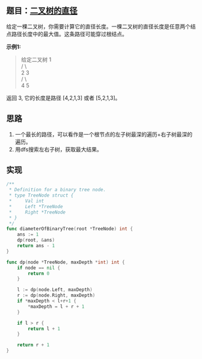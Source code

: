 ## 题目：[二叉树的直径](https://leetcode-cn.com/problems/best-time-to-buy-and-sell-stock/)

给定一棵二叉树，你需要计算它的直径长度。一棵二叉树的直径长度是任意两个结点路径长度中的最大值。这条路径可能穿过根结点。

**示例1:**
>给定二叉树 
>          1  
>         / \  
>        2   3  
>       / \     
>      4   5    

返回 3, 它的长度是路径 [4,2,1,3] 或者 [5,2,1,3]。
     
## 思路
1. 一个最长的路径，可以看作是一个根节点的左子树最深的遍历+右子树最深的遍历。
2. 用dfs搜索左右子树，获取最大结果。

## 实现
```go
/**
 * Definition for a binary tree node.
 * type TreeNode struct {
 *     Val int
 *     Left *TreeNode
 *     Right *TreeNode
 * }
 */
func diameterOfBinaryTree(root *TreeNode) int {
	ans := 1
	dp(root, &ans)
	return ans - 1
}

func dp(node *TreeNode, maxDepth *int) int {
	if node == nil {
		return 0
	}

	l := dp(node.Left, maxDepth)
	r := dp(node.Right, maxDepth)
	if *maxDepth < l+r+1 {
		*maxDepth = l + r + 1
	}

	if l > r {
		return l + 1
	}

	return r + 1
}
```